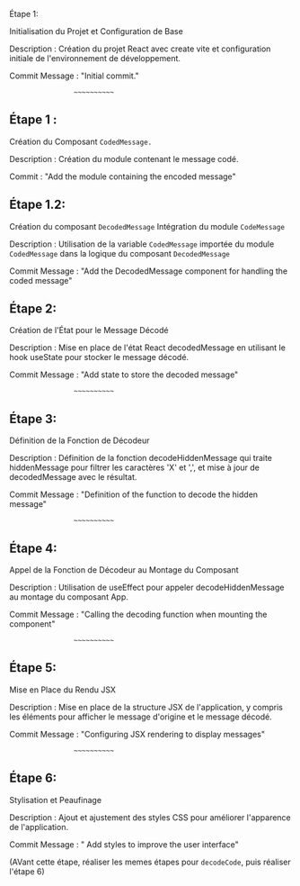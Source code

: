 Étape 1: 

Initialisation du Projet et Configuration de Base

Description : 
Création du projet React avec create vite et configuration initiale de l'environnement de développement.

Commit Message : "Initial commit."

                    ~~~~~~~~~~

Étape 1 : 
-----------

Création du Composant `CodedMessage.`

Description :
Création du module contenant le message codé.

Commit : "Add the module containing the encoded message"

Étape 1.2: 
----------

Création du composant `DecodedMessage`
Intégration du module `CodeMessage`

Description : 
Utilisation de la variable `CodedMessage` importée du module `CodedMessage` dans la logique du composant `DecodedMessage`

Commit Message : "Add the DecodedMessage component for handling the coded message"

Étape 2: 
--------

Création de l'État pour le Message Décodé

Description : 
Mise en place de l'état React decodedMessage en utilisant le hook useState pour stocker le message décodé.

Commit Message : "Add state to store the decoded message"

                    ~~~~~~~~~~


Étape 3: 
--------

Définition de la Fonction de Décodeur

Description : 
Définition de la fonction decodeHiddenMessage qui traite hiddenMessage pour filtrer les caractères 'X' et ',', et mise à jour de decodedMessage avec le résultat.

Commit Message : "Definition of the function to decode the hidden message"

                    ~~~~~~~~~~


Étape 4: 
--------

Appel de la Fonction de Décodeur au Montage du Composant

Description : 
Utilisation de useEffect pour appeler decodeHiddenMessage au montage du composant App.

Commit Message : "Calling the decoding function when mounting the component"

                    ~~~~~~~~~~


Étape 5: 
--------

Mise en Place du Rendu JSX

Description : 
Mise en place de la structure JSX de l'application, y compris les éléments pour afficher le message d'origine et le message décodé.

Commit Message : "Configuring JSX rendering to display messages"

                    ~~~~~~~~~~


Étape 6: 
--------

Stylisation et Peaufinage


Description : 
Ajout et ajustement des styles CSS pour améliorer l'apparence de l'application.

Commit Message : "
Add styles to improve the user interface"

(AVant cette étape, réaliser les memes étapes pour `decodeCode`, puis réaliser l'étape 6)